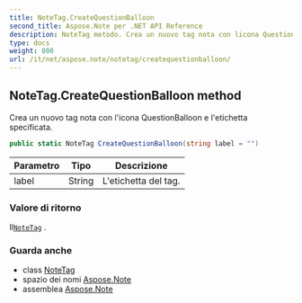 ```yaml
---
title: NoteTag.CreateQuestionBalloon
second_title: Aspose.Note per .NET API Reference
description: NoteTag metodo. Crea un nuovo tag nota con licona QuestionBalloon e letichetta specificata.
type: docs
weight: 800
url: /it/net/aspose.note/notetag/createquestionballoon/
---
```

## NoteTag.CreateQuestionBalloon method

Crea un nuovo tag nota con l'icona QuestionBalloon e l'etichetta specificata.

```csharp
public static NoteTag CreateQuestionBalloon(string label = "")
```

| Parametro | Tipo | Descrizione |
| --- | --- | --- |
| label | String | L'etichetta del tag. |

### Valore di ritorno

Il[`NoteTag`](../) .

### Guarda anche

* class [NoteTag](../)
* spazio dei nomi [Aspose.Note](../../notetag/)
* assemblea [Aspose.Note](../../../)


